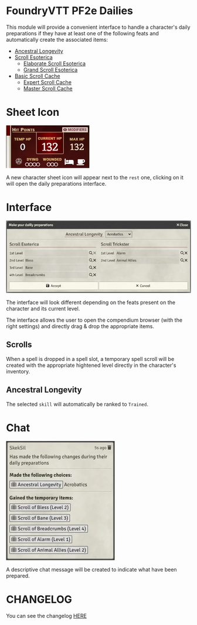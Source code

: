 # FoundryVTT PF2e Dailies

This module will provide a convenient interface to handle a character's daily preparations if they have at least one of the following feats and automatically create the associated items:

-   [Ancestral Longevity](https://2e.aonprd.com/Feats.aspx?ID=12)
-   [Scroll Esoterica](https://2e.aonprd.com/Feats.aspx?ID=3713)
    -   [Elaborate Scroll Esoterica](https://2e.aonprd.com/Feats.aspx?ID=3720)
    -   [Grand Scroll Esoterica](https://2e.aonprd.com/Feats.aspx?ID=3730)
-   [Basic Scroll Cache](https://2e.aonprd.com/Feats.aspx?ID=2054)
    -   [Expert Scroll Cache](https://2e.aonprd.com/Feats.aspx?ID=2056)
    -   [Master Scroll Cache](https://2e.aonprd.com/Feats.aspx?ID=2057)

# Sheet Icon

![](./readme/icon.webp)

A new character sheet icon will appear next to the `rest` one, clicking on it will open the daily preparations interface.

# Interface

![](./readme/interface.webp)

The interface will look different depending on the feats present on the character and its current level.

The interface allows the user to open the compendium browser (with the right settings) and directly drag & drop the appropriate items.

## Scrolls

When a spell is dropped in a spell slot, a temporary spell scroll will be created with the appropriate hightened level directly in the character's inventory.

## Ancestral Longevity

The selected `skill` will automatically be ranked to `Trained`.

# Chat

![](./readme/chat.webp)

A descriptive chat message will be created to indicate what have been prepared.

# CHANGELOG

You can see the changelog [HERE](./CHANGELOG.md)
